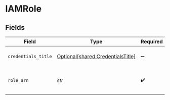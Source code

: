 # IAMRole


## Fields

| Field                                                                        | Type                                                                         | Required                                                                     | Description                                                                  |
| ---------------------------------------------------------------------------- | ---------------------------------------------------------------------------- | ---------------------------------------------------------------------------- | ---------------------------------------------------------------------------- |
| `credentials_title`                                                          | [Optional[shared.CredentialsTitle]](../../models/shared/credentialstitle.md) | :heavy_minus_sign:                                                           | Name of the credentials                                                      |
| `role_arn`                                                                   | *str*                                                                        | :heavy_check_mark:                                                           | Will assume this role to write data to s3                                    |